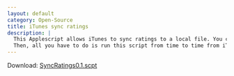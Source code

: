 ```yaml
---
layout: default
category: Open-Source
title: iTunes sync ratings
description: |
  This Applescript allows iTunes to sync ratings to a local file. You can then publish this file across different computers to synchronize ratings with other iTunes libraries. I suggest some sync file service such as Dropbox in order to have the ratings file instantaneously in sync.
  Then, all you have to do is run this script from time to time from iTunes and it will automatically synchronize your song ratings.
---
```


Download: [SyncRatings0.1.scpt](https://gist.github.com/jasantunes/8d6dbe9ec1d7037fa48f4e49a401363e)